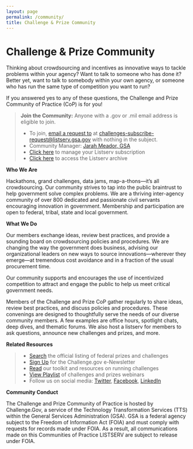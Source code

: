 ```yaml
---
layout: page
permalink: /community/
title: Challenge & Prize Community
---
```

# Challenge & Prize Community

Thinking about crowdsourcing and incentives as innovative ways to tackle problems within your agency? Want to talk to someone who has done it? Better yet, want to talk to somebody within your own agency, or someone who has run the same type of competition you want to run?

If you answered yes to any of these questions, the Challenge and Prize Community of Practice (CoP) is for you!


> **Join the Community:** Anyone with a .gov or .mil email address is eligible to join.
>
> - To join, <a href="mailto: challenges-subscribe-request@listserv.gsa.gov" target="_blank" class="link">email a request to</a> at challenges-subscribe-request@listserv.gsa.gov with nothing in the subject.
> - Community Manager: <a href="https://digital.gov/authors/jarah-meador/" target="_blank" class="link">Jarah Meador, GSA</a>
> - <a href="https://digital.gov/communities/manage-your-subscription" target="_blank" class="link">Click here</a> to manage your Listserv subscription
> - <a href="https://digital.gov/communities/manage-your-subscription/#access-the-listserv-archive" target="_blank" class="link">Click here</a> to access the Listserv archive
               

**Who We Are**

Hackathons, grand challenges, data jams, map-a-thons—it’s all crowdsourcing. Our community strives to tap into the public braintrust to help government solve complex problems. We are a thriving inter-agency community of over 800 dedicated and passionate civil servants encouraging innovation in government. Membership and participation are open to federal, tribal, state and local government.

**What We Do**

Our members exchange ideas, review best practices, and provide a sounding board on crowdsourcing policies and procedures. We are changing the way the government does business, advising our organizational leaders on new ways to source innovations—wherever they emerge—at tremendous cost avoidance and in a fraction of the usual procurement time.

Our community supports and encourages the use of incentivized competition to attract and engage the public to help us meet critical government needs.

Members of the Challenge and Prize CoP gather regularly to share ideas, review best practices, and discuss policies and procedures. These convenings are designed to thoughtfully serve the needs of our diverse community members. A few examples are office hours, spotlight chats, deep dives, and thematic forums. We also host a listserv for members to ask questions, announce new challenges and prizes, and more.

**Related Resources**

> - <a href="https://www.challenge.gov" class="link">Search</a> the official listing of federal prizes and challenges
> - <a href="https://public.govdelivery.com/accounts/USGSATTS/subscriber/topics?qsp=USGSATTS_6" color="#0050d8">Sign Up</a> for the Challenge.gov e-Newsletter
> - <a href="https://www.challenge.gov/toolkit" color="#0050d8">Read</a> our toolkit and resources on running challenges
> - <a href="https://www.youtube.com/playlist?list=PLd9b-GuOJ3nFeJeAHAn3Z5opohjxIw8OC" target="_blank" class="link">View Playlist</a> of challenges and prizes webinars 
> - Follow us on social media: <a href="https://www.twitter.com/challengegov" class="link">Twitter</a>, <a href="https://www.facebook.com/challengegov"  class="link">Facebook</a>, <a href="https://www.linkedin.com/company/challengegov/" class="link">LinkedIn</a>


**Community Conduct**

The Challenge and Prize Community of Practice is hosted by Challenge.Gov, a service of the Technology Transformation Services (TTS) within the General Services Administration (GSA). GSA is a federal agency subject to the Freedom of Information Act (FOIA) and must comply with requests for records made under FOIA. As a result, all communications made on this Communities of Practice LISTSERV are subject to release under FOIA.

